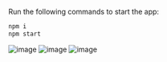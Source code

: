 Run the following commands to start the app:

```bash
npm i
npm start
```

![image](https://user-images.githubusercontent.com/65874039/219497593-e6e57671-f20e-458d-b5f5-334d67904ef4.png)
![image](https://user-images.githubusercontent.com/65874039/219497639-d8b9f1f2-0aec-41c2-8716-4ede320eaea5.png)
![image](https://user-images.githubusercontent.com/65874039/219497694-7364ccb2-fe65-4b96-831a-4812f5ddc71a.png)
